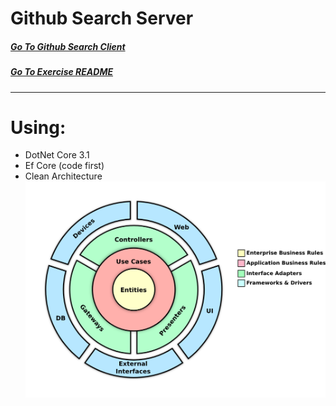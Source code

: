 # Github Search Server  

##### [Go To Github Search Client](https://github.com/AviNessimian/github-search-client-app "Client Side")
##### [Go To Exercise README](/Docs/fullstack-exercise.md)
___

# Using:
  * DotNet Core 3.1
  * Ef Core (code first)
  * Clean Architecture ![Screenshot](/Docs/Architecture.png)
    









